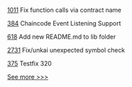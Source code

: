 
[1011](https://github.com/hyperledger/solang/pull/1011) Fix function calls via contract name

[384](https://github.com/hyperledger-labs/fabric-smart-client/pull/384) Chaincode Event Listening Support

[618](https://github.com/hyperledger-labs/blockchain-carbon-accounting/pull/618) Add new README.md to lib folder

[2731](https://github.com/hyperledger/iroha/pull/2731) Fix/unkai unexpected symbol check

[375](https://github.com/hyperledger-labs/fabric-token-sdk/pull/375) Testfix 320


[See more >>>](https://start-here.hyperledger.org/pull-requests)
